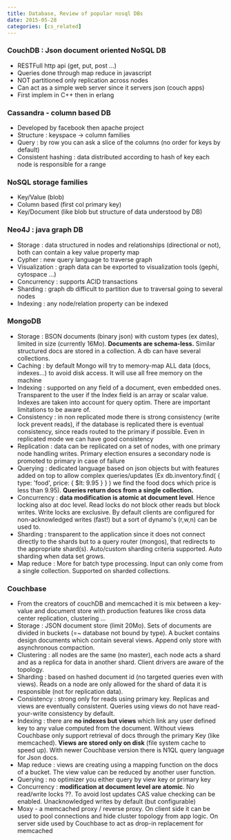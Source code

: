 ```yaml
---
title: Database, Review of popular nosql DBs
date: 2015-05-28
categories: [cs_related]
---
```


### CouchDB : Json document oriented NoSQL DB
* RESTFull http api (get, put, post ...)
* Queries done through map reduce in javascript
* NOT partitioned only replication across nodes
* Can act as a simple web server since it servers json (couch apps)
* First implem in C++ then in erlang

### Cassandra - column based DB
* Developed by facebook then apache project
* Structure : keyspace -> column families
* Query : by row you can ask a slice of the columns (no order for keys by default)
* Consistent hashing : data distributed according to hash of key each node is responsible for a range

### NoSQL storage families
* Key/Value (blob)
* Column based (first col primary key)
* Key/Document (like blob but structure of data understood by DB)

### Neo4J : java graph DB
* Storage : data structured in nodes and relationships (directional or not), both can contain a key value property map
* Cypher : new query language to traverse graph
* Visualization : graph data can be exported to visualization tools (gephi, cytospace ...)
* Concurrency : supports ACID transactions
* Sharding : graph db difficult to partition due to traversal going to several nodes
* Indexing : any node/relation property can be indexed

### MongoDB
* Storage : BSON documents (binary json) with custom types (ex dates), limited in size (currently 16Mo). 
  **Documents are schema-less.** Similar structured docs are stored in a collection. A db can have several collections.
* Caching : by default Mongo will try to memory-map ALL data (docs, indexes...) to avoid disk access. It will use all free memory on the machine
* Indexing : supported on any field of a document, even embedded ones. Transparent to the user if the Index field is an array or scalar value.
  Indexes are taken into account for query optim. There are important limitations to be aware of.
* Consistency : in non replicated mode there is strong consistency (write lock prevent reads), if the database is replicated
  there is eventual consistency, since reads routed to the primary if possible. Even in replicated mode we can have good consistency
* Replication : data can be replicated on a set of nodes, with one primary node handling writes.
  Primary election ensures a secondary node is promoted to primary in case of failure
* Querying : dedicated language based on json objects but with features added on top to allow complex queries/updates
  (Ex db.inventory.find( { type: 'food', price: { $lt: 9.95 } } ) we find the food docs which price is less than 9.95).
  **Queries return docs from a single collection.**
* Concurrency : **data modification is atomic at document level**. Hence locking also at doc level.
  Read locks do not block other reads but block writes. Write locks are exclusive. By default clients are configured
  for non-acknowledged writes (fast!) but a sort of dynamo's (r,w,n) can be used to.
* Sharding : transparent to the application since it does not connect directly to the shards but to a query router (mongos),
  that redirects to the appropriate shard(s). Auto/custom sharding criteria supported. Auto sharding when data set grows.
* Map reduce : More for batch type processing. Input can only come from a single collection. Supported on sharded collections.
 
### Couchbase
* From the creators of couchDB and memcached it is mix between a key-value and document store with production features like cross data center replication, clustering ...
* Storage : JSON document store (limit 20Mo). Sets of documents are divided in buckets (=~ database not bound by type).
  A bucket contains design documents which contain several views. Append only store with asynchronous compaction.
* Clustering : all nodes are the same (no master), each node acts a shard and as a replica for data in another shard.
  Client drivers are aware of the topology.
* Sharding : based on hashed document id (no targeted queries even with views).
  Reads on a node are only allowed for the shard of data it is responsible (not for replication data).
* Consistency : strong only for reads using primary key. Replicas and views are eventually consistent.
  Queries using views do not have read-your-write consistency by default.
* Indexing : there are **no indexes but views** which link any user defined key to any value computed from the document.
  Without views Couchbase only support retrieval of docs through the primary Key (like memcached). **Views are stored only on disk**
  (file system cache to speed up). With newer Couchbase version there is N1QL query language for Json docs.
* Map reduce : views are creating using a mapping function on the docs of a bucket. The view value can be reduced by another user function.
* Querying : no optimizer you either query by view key or primary key
* Concurrency : **modification at document level are atomic**. No read/write locks ??.
  To avoid lost updates CAS value checking can be enabled. Unacknowledged writes by default (but configurable)
* Moxy - a memcached proxy / reverse proxy. On client side it can be used to pool connections and hide cluster topology from app logic.
  On server side used by Couchbase to act as drop-in replacement for memcached



